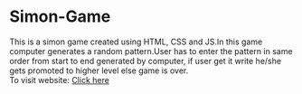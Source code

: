 # Simon-Game
This is a simon game created using HTML, CSS and JS.In this game computer generates a random pattern.User has to enter the pattern in same order from start to end generated by computer, if user get it write he/she gets promoted to higher level else game is over.<br />
To visit website:
[Click here](https://patheticdevloper.github.io/Simon-Game/)
